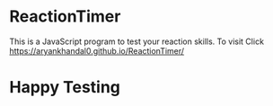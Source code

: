 # ReactionTimer
This is a JavaScript program to test your reaction skills.
To visit Click https://aryankhandal0.github.io/ReactionTimer/
# Happy Testing
